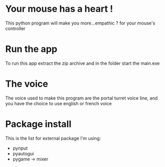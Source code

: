 # Your mouse has a heart !
This python program will make you more...empathic ? for your mouse's controller

# Run the app
To run this app extract the zip archive and in the folder start the main.exe

# The voice
The voice used to make this program are the portal turret voice line, and you have the choice
to use english or french voice

# Package install
This is the list for external package I'm using:
- pynput
- pyautogui
- pygame -> mixer


